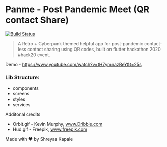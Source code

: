 # Panme - Post Pandemic Meet (QR contact Share) 


[![Build Status](https://travis-ci.org/joemccann/dillinger.svg?branch=master)](https://travis-ci.org/joemccann/dillinger)
> A Retro + Cyberpunk themed helpful app for post-pandemic contact-less contact sharing using QR codes, built on flutter hackathon 2020 #hack20 event. 

Demo - https://www.youtube.com/watch?v=tH7ymnazBeY&t=25s

### Lib Structure:

- components
- screens
- styles
- services




Additonal credits
 - Orbit.gif - Kevin Murphy, www.Dribble.com
 - Hud.gif - Freepik, www.freepik.com


Made with ❤	 by Shreyas Kapale
